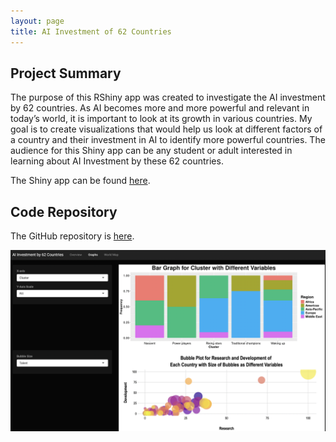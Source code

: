 ```yaml
---
layout: page
title: AI Investment of 62 Countries
---
```


## Project Summary 

The purpose of this RShiny app was created to investigate the AI investment by 62 countries. As AI becomes more and more powerful and relevant in today’s world, it is important to look at its growth in various countries. My goal is to create visualizations that would help us look at different factors of a country and their investment in AI to identify more powerful countries. The audience for this Shiny app can be any student or adult interested in learning about AI Investment by these 62 countries. 

The Shiny app can be found [here](https://www.shinyapps.io/admin/#/application/11424350). 

## Code Repository

The GitHub repository is [here](https://github.com/ishita-17/ishita-csc324-02). 

![Image of the app](/assets/img/investment2.png) 
